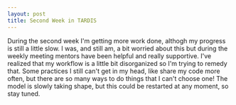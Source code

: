 ```yaml
---
layout: post
title: Second Week in TARDIS 
---
```

During the second week I'm getting more work done, althogh my progress is still a little slow. I was, and still am, a bit worried about this but during the weekly meeting mentors have been helpful and really supportive.
I've realized that my workflow is a little bit disorganized so I'm trying to remedy that. Some practices I still can't get in my head, like share my code more often, but there are so many ways to do things that I can't choose one!
The model is slowly taking shape, but this could be restarted at any moment, so stay tuned.
